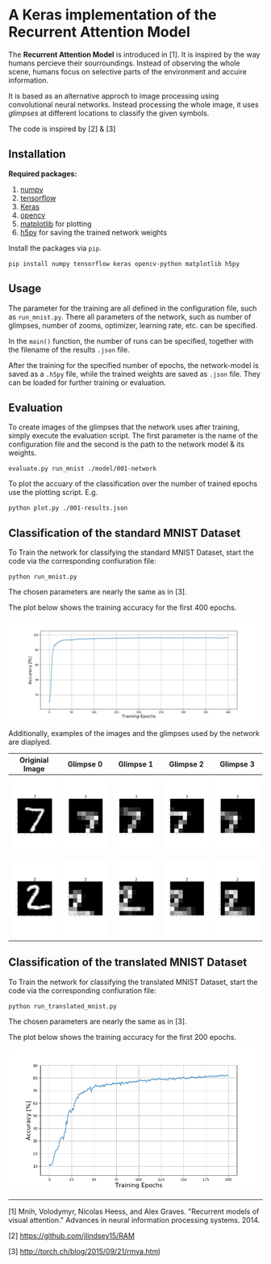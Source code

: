 # A Keras implementation of the Recurrent Attention Model

The **Recurrent Attention Model** is introduced in [1]. It is inspired by the way humans percieve
their sourroundings. Instead of observing the whole scene, humans focus on selective parts of the 
environment and accuire information.

It is based as an alternative approch to image processing using convolutional 
neural networks.
Instead processing the whole image, it uses *glimpses* at different locations to classify the given symbols.

The code is inspired by [2] & [3]

## Installation
**Required packages:**
1. [numpy](http://www.numpy.org/)
2. [tensorflow](https://www.tensorflow.org/)
3. [Keras](https://keras.io/)
4. [opencv](https://opencv.org/)
5. [matplotlib](http://matplotlib.org/) for plotting
6. [h5py](http://www.h5py.org/) for saving the trained network weights

Install the packages via `pip`.

```
pip install numpy tensorflow keras opencv-python matplotlib h5py
```

## Usage
The parameter for the training are all defined in the configuration file, 
such as `run_mnist.py`.
There all parameters of the network, such as number of glimpses, number of zooms, 
optimizer, learning rate, etc. can be specified.

In the `main()` function, the number of runs can be specified, together with the 
filename of the results `.json` file.

After the training for the specified number of epochs, the network-model is 
saved as a `.h5py` file, while the trained weights are saved as `.json` file.
They can be loaded for further training or evaluation.

## Evaluation
To create images of the glimpses that the network uses after training, simply execute the evaluation script.
The first parameter is the name of the configuration file and the second is the path to the network model & its weights.
```
evaluate.py run_mnist ./model/001-network
```

To plot the accuary of the classification over the number of trained epochs use the plotting script. 
E.g. 
```
python plot.py ./001-results.json
```

## Classification of the standard MNIST Dataset
To Train the network for classifying the standard MNIST Dataset, 
start the code via the corresponding confiuration file:
```
python run_mnist.py
```
The chosen parameters are nearly the same as in [3].

The plot below shows the training accuracy for the first 400 epochs. 

![Example](./MNIST_Results/MNIST_accuracy.png)

 Additionally, examples of the images and the glimpses used by the network are diaplyed.

|Originial Image | Glimpse 0| Glimpse 1| Glimpse 2 |Glimpse 3|
|:--:|:--:|:--:|:--:|:--:|
|<img src="./MNIST_Results/Images/symbol_0.png" alt="Symbol0" width="140">|<img src="./MNIST_Results/Images/symbol_0_glimpse_0_zoom_1.png" alt="Glimpse0" width="140">|<img src="./MNIST_Results/Images/symbol_0_glimpse_1_zoom_1.png" alt="Glimpse1" width="140">|<img src="./MNIST_Results/Images/symbol_0_glimpse_2_zoom_1.png" alt="Glimpse2" width="140">|<img src="./MNIST_Results/Images/symbol_0_glimpse_3_zoom_1.png" alt="Glimpse3" width="140">|
|<img src="./MNIST_Results/Images/symbol_1.png" alt="Symbol1" width="140">|<img src="./MNIST_Results/Images/symbol_1_glimpse_0_zoom_1.png" alt="Glimpse0" width="140">|<img src="./MNIST_Results/Images/symbol_1_glimpse_1_zoom_1.png" alt="Glimpse1" width="140">|<img src="./MNIST_Results/Images/symbol_1_glimpse_2_zoom_1.png" alt="Glimpse2" width="140">|<img src="./MNIST_Results/Images/symbol_1_glimpse_3_zoom_1.png" alt="Glimpse3" width="140">|

## Classification of the translated MNIST Dataset
To Train the network for classifying the translated MNIST Dataset, 
start the code via the corresponding confiuration file:
```
python run_translated_mnist.py
```
The chosen parameters are nearly the same as in [3].


The plot below shows the training accuracy for the first 200 epochs. 

![Example](./MNIST_Translated_Results/MNIST_accuracy.png)

--------
[1] Mnih, Volodymyr, Nicolas Heess, and Alex Graves. "Recurrent models of visual attention." Advances in neural information processing systems. 2014.

[2] https://github.com/jlindsey15/RAM

[3] http://torch.ch/blog/2015/09/21/rmva.html
